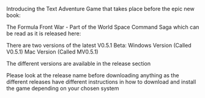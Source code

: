 Introducing the Text Adventure Game that takes place before the epic new book:

The Formula Front War - Part of the World Space Command Saga
which can be read as it is released here:

There are two versions of the latest V0.5.1 Beta:
Windows Version (Called V0.5.1)
Mac Version (Called MV0.5.1)

The different versions are available in the release section

Please look at the release name before downloading anything as the different releases have different instructions in how to download and install the game depending on your chosen system
